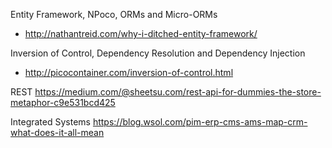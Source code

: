 Entity Framework, NPoco, ORMs and Micro-ORMs
* http://nathantreid.com/why-i-ditched-entity-framework/

Inversion of Control, Dependency Resolution and Dependency Injection
* http://picocontainer.com/inversion-of-control.html

REST
https://medium.com/@sheetsu.com/rest-api-for-dummies-the-store-metaphor-c9e531bcd425

Integrated Systems
https://blog.wsol.com/pim-erp-cms-ams-map-crm-what-does-it-all-mean